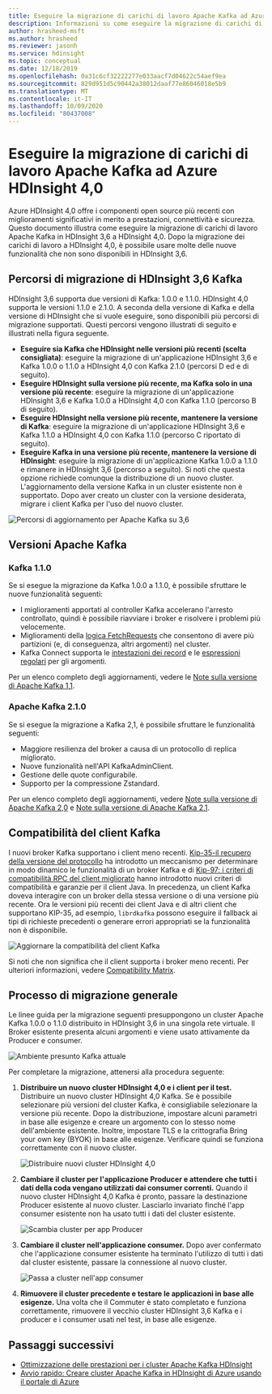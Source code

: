 ```yaml
---
title: Eseguire la migrazione di carichi di lavoro Apache Kafka ad Azure HDInsight 4,0
description: Informazioni su come eseguire la migrazione di carichi di lavoro Apache Kafka in HDInsight 3,6 in HDInsight 4,0.
author: hrasheed-msft
ms.author: hrasheed
ms.reviewer: jasonh
ms.service: hdinsight
ms.topic: conceptual
ms.date: 12/18/2019
ms.openlocfilehash: 0a31c6cf32222277e033aacf7d04622c54aef9ea
ms.sourcegitcommit: 829d951d5c90442a38012daaf77e86046018e5b9
ms.translationtype: MT
ms.contentlocale: it-IT
ms.lasthandoff: 10/09/2020
ms.locfileid: "80437008"
---
```

# <a name="migrate-apache-kafka-workloads-to-azure-hdinsight-40"></a>Eseguire la migrazione di carichi di lavoro Apache Kafka ad Azure HDInsight 4,0

Azure HDInsight 4,0 offre i componenti open source più recenti con miglioramenti significativi in merito a prestazioni, connettività e sicurezza. Questo documento illustra come eseguire la migrazione di carichi di lavoro Apache Kafka in HDInsight 3,6 a HDInsight 4,0. Dopo la migrazione dei carichi di lavoro a HDInsight 4,0, è possibile usare molte delle nuove funzionalità che non sono disponibili in HDInsight 3,6.

## <a name="hdinsight-36-kafka-migration-paths"></a>Percorsi di migrazione di HDInsight 3,6 Kafka

HDInsight 3,6 supporta due versioni di Kafka: 1.0.0 e 1.1.0. HDInsight 4,0 supporta le versioni 1.1.0 e 2.1.0. A seconda della versione di Kafka e della versione di HDInsight che si vuole eseguire, sono disponibili più percorsi di migrazione supportati. Questi percorsi vengono illustrati di seguito e illustrati nella figura seguente.

* **Eseguire sia Kafka che HDInsight nelle versioni più recenti (scelta consigliata)**: eseguire la migrazione di un'applicazione HDInsight 3,6 e Kafka 1.0.0 o 1.1.0 a HDInsight 4,0 con Kafka 2.1.0 (percorsi D ed e di seguito).
* **Eseguire HDInsight sulla versione più recente, ma Kafka solo in una versione più recente**: eseguire la migrazione di un'applicazione HDInsight 3,6 e Kafka 1.0.0 a HDInsight 4,0 con Kafka 1.1.0 (percorso B di seguito).
* **Eseguire HDInsight nella versione più recente, mantenere la versione di Kafka**: eseguire la migrazione di un'applicazione HDInsight 3,6 e Kafka 1.1.0 a HDInsight 4,0 con Kafka 1.1.0 (percorso C riportato di seguito).
* **Eseguire Kafka in una versione più recente, mantenere la versione di HDInsight**: eseguire la migrazione di un'applicazione Kafka 1.0.0 a 1.1.0 e rimanere in HDInsight 3,6 (percorso a seguito). Si noti che questa opzione richiede comunque la distribuzione di un nuovo cluster. L'aggiornamento della versione Kafka in un cluster esistente non è supportato. Dopo aver creato un cluster con la versione desiderata, migrare i client Kafka per l'uso del nuovo cluster.

![Percorsi di aggiornamento per Apache Kafka su 3,6](./media/upgrade-threesix-to-four/apache-kafka-upgrade-path.png)

## <a name="apache-kafka-versions"></a>Versioni Apache Kafka

### <a name="kafka-110"></a>Kafka 1.1.0
  
Se si esegue la migrazione da Kafka 1.0.0 a 1.1.0, è possibile sfruttare le nuove funzionalità seguenti:

* I miglioramenti apportati al controller Kafka accelerano l'arresto controllato, quindi è possibile riavviare i broker e risolvere i problemi più velocemente. 
* Miglioramenti della [logica FetchRequests](https://issues.apache.org/jira/browse/KAFKA-6254) che consentono di avere più partizioni (e, di conseguenza, altri argomenti) nel cluster. 
* Kafka Connect supporta le [intestazioni dei record](https://issues.apache.org/jira/browse/KAFKA-5142) e le [espressioni regolari](https://issues.apache.org/jira/browse/KAFKA-3073) per gli argomenti. 

Per un elenco completo degli aggiornamenti, vedere le [Note sulla versione di Apache Kafka 1,1](https://archive.apache.org/dist/kafka/1.1.0/RELEASE_NOTES.html).

### <a name="apache-kafka-210"></a>Apache Kafka 2.1.0

Se si esegue la migrazione a Kafka 2,1, è possibile sfruttare le funzionalità seguenti:

* Maggiore resilienza del broker a causa di un protocollo di replica migliorato.
* Nuove funzionalità nell'API KafkaAdminClient.
* Gestione delle quote configurabile.
* Supporto per la compressione Zstandard.

Per un elenco completo degli aggiornamenti, vedere [Note sulla versione di Apache Kafka 2,0](https://archive.apache.org/dist/kafka/2.0.0/RELEASE_NOTES.html) e [Note sulla versione di Apache Kafka 2,1](https://archive.apache.org/dist/kafka/2.1.0/RELEASE_NOTES.html).

## <a name="kafka-client-compatibility"></a>Compatibilità del client Kafka

I nuovi broker Kafka supportano i client meno recenti. [Kip-35-il recupero della versione del protocollo](https://cwiki.apache.org/confluence/display/KAFKA/KIP-35+-+Retrieving+protocol+version) ha introdotto un meccanismo per determinare in modo dinamico le funzionalità di un broker Kafka e di [Kip-97: i criteri di compatibilità RPC del client migliorato](https://cwiki.apache.org/confluence/display/KAFKA/KIP-97%3A+Improved+Kafka+Client+RPC+Compatibility+Policy) hanno introdotto nuovi criteri di compatibilità e garanzie per il client Java. In precedenza, un client Kafka doveva interagire con un broker della stessa versione o di una versione più recente. Ora le versioni più recenti dei client Java e di altri client che supportano KIP-35, ad esempio, `librdkafka` possono eseguire il fallback ai tipi di richieste precedenti o generare errori appropriati se la funzionalità non è disponibile.

![Aggiornare la compatibilità del client Kafka](./media/upgrade-threesix-to-four/apache-kafka-client-compatibility.png)

Si noti che non significa che il client supporta i broker meno recenti.  Per ulteriori informazioni, vedere [Compatibility Matrix](https://cwiki.apache.org/confluence/display/KAFKA/Compatibility+Matrix).

## <a name="general-migration-process"></a>Processo di migrazione generale

Le linee guida per la migrazione seguenti presuppongono un cluster Apache Kafka 1.0.0 o 1.1.0 distribuito in HDInsight 3,6 in una singola rete virtuale. Il Broker esistente presenta alcuni argomenti e viene usato attivamente da Producer e consumer.

![Ambiente presunto Kafka attuale](./media/upgrade-threesix-to-four/apache-kafka-presumed-environment.png)

Per completare la migrazione, attenersi alla procedura seguente:

1. **Distribuire un nuovo cluster HDInsight 4,0 e i client per il test.** Distribuire un nuovo cluster HDInsight 4,0 Kafka. Se è possibile selezionare più versioni del cluster Kafka, è consigliabile selezionare la versione più recente. Dopo la distribuzione, impostare alcuni parametri in base alle esigenze e creare un argomento con lo stesso nome dell'ambiente esistente. Inoltre, impostare TLS e la crittografia Bring your own key (BYOK) in base alle esigenze. Verificare quindi se funziona correttamente con il nuovo cluster.

    ![Distribuire nuovi cluster HDInsight 4,0](./media/upgrade-threesix-to-four/deploy-new-hdinsight-clusters.png)

1. **Cambiare il cluster per l'applicazione Producer e attendere che tutti i dati della coda vengano utilizzati dai consumer correnti.** Quando il nuovo cluster HDInsight 4,0 Kafka è pronto, passare la destinazione Producer esistente al nuovo cluster. Lasciarlo invariato finché l'app consumer esistente non ha usato tutti i dati del cluster esistente.

    ![Scambia cluster per app Producer](./media/upgrade-threesix-to-four/switch-cluster-producer-app.png)

1. **Cambiare il cluster nell'applicazione consumer.** Dopo aver confermato che l'applicazione consumer esistente ha terminato l'utilizzo di tutti i dati dal cluster esistente, passare la connessione al nuovo cluster.

    ![Passa a cluster nell'app consumer](./media/upgrade-threesix-to-four/switch-cluster-consumer-app.png)

1. **Rimuovere il cluster precedente e testare le applicazioni in base alle esigenze.** Una volta che il Commuter è stato completato e funziona correttamente, rimuovere il vecchio cluster HDInsight 3,6 Kafka e i producer e i consumer usati nel test, in base alle esigenze.

## <a name="next-steps"></a>Passaggi successivi

* [Ottimizzazione delle prestazioni per i cluster Apache Kafka HDInsight](apache-kafka-performance-tuning.md)
* [Avvio rapido: Creare cluster Apache Kafka in HDInsight di Azure usando il portale di Azure](apache-kafka-get-started.md)
